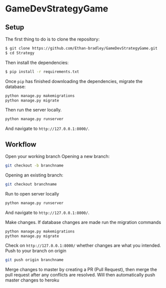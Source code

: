 # GameDevStrategyGame


## Setup

The first thing to do is to clone the repository:

```sh
$ git clone https://github.com/Ethan-bradley/GameDevStrategyGame.git
$ cd Strategy
```

Then install the dependencies:

```sh
$ pip install -r requirements.txt
```
Once `pip` has finished downloading the dependencies, migrate the database:
```sh
python manage.py makemigrations
python manage.py migrate
```
Then run the server locally.

```sh
python manage.py runserver
```
And navigate to `http://127.0.0.1:8000/`.

## Workflow
Open your working branch
Opening a new branch:
```sh
git checkout -b branchname
```
Opening an existing branch:
```sh
git checkout branchname
```

Run to open server locally
```sh
python manage.py runserver
```
And navigate to `http://127.0.0.1:8000/`.

Make changes.
If database changes are made run the migration commands
```sh
python manage.py makemigrations
python manage.py migrate
```

Check on `http://127.0.0.1:8000/` whether changes are what you intended.
Push to your branch on origin
```sh
git push origin branchname
```
Merge changes to master by creating a PR (Pull Request), then merge the pull request after any conflicts are resolved.
Will then automatically push master changes to heroku
